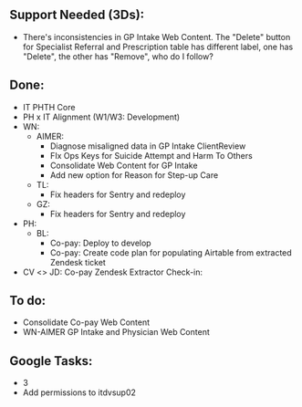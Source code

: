 ## Support Needed (3Ds):
  - There's inconsistencies in GP Intake Web Content. The "Delete" button for Specialist Referral and Prescription table has different label, one has "Delete", the other has "Remove", who do I follow?
## Done:
  - IT PHTH Core
  - PH x IT Alignment (W1/W3: Development)
  - WN:
    - AIMER:
      - Diagnose misaligned data in GP Intake ClientReview
      - FIx Ops Keys for Suicide Attempt and Harm To Others
      - Consolidate Web Content for GP Intake
      - Add new option for Reason for Step-up Care
    - TL:
      - Fix headers for Sentry and redeploy
    - GZ:
      - Fix headers for Sentry and redeploy
  - PH:
    - BL:
      - Co-pay: Deploy to develop
      - Co-pay: Create code plan for populating Airtable from extracted Zendesk ticket
  - CV <> JD: Co-pay Zendesk Extractor Check-in:
## To do:
  - Consolidate Co-pay Web Content
  - WN-AIMER GP Intake and Physician Web Content
## Google Tasks:
  - 3
  - Add permissions to itdvsup02
